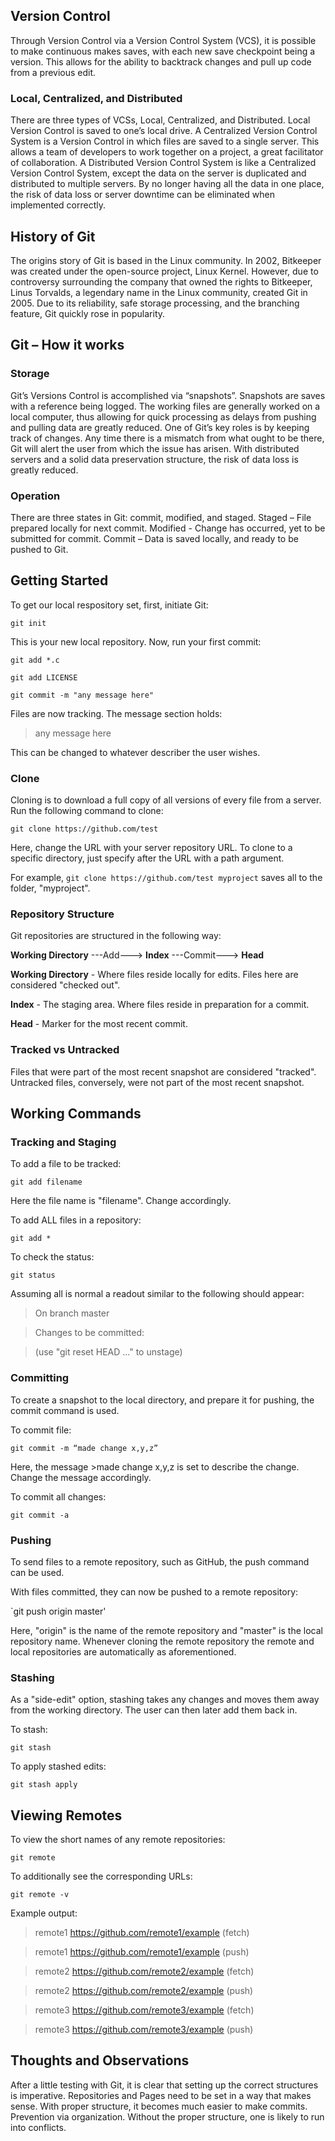 ## Version Control

Through Version Control via a Version Control System (VCS), it is possible to make continuous makes saves, with each new save checkpoint being a version. This allows for the ability to backtrack changes and pull up code from a previous edit.

### Local, Centralized, and Distributed

There are three types of VCSs, Local, Centralized, and Distributed. Local Version Control is saved to one’s local drive. A Centralized Version Control System is a Version Control in which files are saved to a single server. This allows a team of developers to work together on a project, a great facilitator of collaboration. A Distributed Version Control System is like a Centralized Version Control System, except the data on the server is duplicated and distributed to multiple servers. By no longer having all the data in one place, the risk of data loss or server downtime can be eliminated when implemented correctly.

## History of Git

The origins story of Git is based in the Linux community. In 2002, Bitkeeper was created under the open-source project, Linux Kernel. However, due to controversy surrounding the company that owned the rights to Bitkeeper, Linus Torvalds, a legendary name in the Linux community, created Git in 2005. Due to its reliability, safe storage processing, and the branching feature, Git quickly rose in popularity.

## Git – How it works

### Storage
Git’s Versions Control is accomplished via “snapshots”. Snapshots are saves with a reference being logged. The working files are generally worked on a local computer, thus allowing for quick processing as delays from pushing and pulling data are greatly reduced. One of Git’s key roles is by keeping track of changes. Any time there is a mismatch from what ought to be there, Git will alert the user from which the issue has arisen. With distributed servers and a solid data preservation structure, the risk of data loss is greatly reduced.

### Operation

There are three states in Git: commit, modified, and staged.
Staged – File prepared locally for next commit.
Modified - Change has occurred, yet to be submitted for commit.
Commit – Data is saved locally, and ready to be pushed to Git.


## Getting Started

To get our local respository set, first, initiate Git:

`git init`

This is your new local repository. Now, run your first commit:

`git add *.c`

`git add LICENSE`

`git commit -m "any message here"`

Files are now tracking. The message section holds:

>any message here

This can be changed to whatever describer the user wishes. 

### Clone

Cloning is to download a full copy of all versions of every file from a server. Run the following command to clone:

`git clone https://github.com/test`

Here, change the URL with your server repository URL.
To clone to a specific directory, just specify after the URL with a path argument. 

For example, `git clone https://github.com/test
myproject` saves all to the folder, "myproject".

### Repository Structure

Git repositories are structured in the following way:

**Working Directory**   ---Add--->   **Index**   ---Commit--->   **Head**

**Working Directory** - Where files reside locally for edits. Files here are considered "checked out".

**Index** - The staging area. Where files reside in preparation for a commit. 

**Head** - Marker for the most recent commit.

### Tracked vs Untracked

Files that were part of the most recent snapshot are considered "tracked". Untracked files, conversely, were not part of the most recent snapshot.

## Working Commands

### Tracking and Staging

To add a file to be tracked:

`git add filename`

Here the file name is "filename". Change accordingly.

To add ALL files in a repository:

`git add *`

To check the status:

`git status`

Assuming all is normal a readout similar to the following should appear:

>On branch master

>Changes to be committed:

>(use "git reset HEAD ..." to unstage)

### Committing

To create a snapshot to the local directory, and prepare it for pushing, the commit command is used. 

To commit file:

`git commit -m “made change x,y,z”`

Here, the message >made change x,y,z is set to describe the change. Change the message accordingly. 

To commit all changes:

`git commit -a`

### Pushing

To send files to a remote repository, such as GitHub, the push command can be used. 

With files committed, they can now be pushed to a remote repository:

`git push origin master'

Here, "origin" is the name of the remote repository and "master" is the local repository name. Whenever cloning the remote repository the remote and local repositories are automatically as aforementioned. 

### Stashing

As a "side-edit" option, stashing takes any changes and moves them away from the working directory. The user can then later add them back in. 

To stash:

`git stash`

To apply stashed edits:

`git stash apply`

## Viewing Remotes

To view the short names of any remote repositories:

`git remote`

To additionally see the corresponding URLs:

`git remote -v`

Example output:

>remote1 https://github.com/remote1/example (fetch)

>remote1 https://github.com/remote1/example (push)

>remote2 https://github.com/remote2/example (fetch)

>remote2 https://github.com/remote2/example (push)

>remote3 https://github.com/remote3/example (fetch)

>remote3 https://github.com/remote3/example (push)

## Thoughts and Observations

After a little testing with Git, it is clear that setting up the correct structures is imperative. Repositories and Pages need to be set in a way that makes sense. With proper structure, it becomes much easier to make commits. Prevention via organization. Without the proper structure, one is likely to run into conflicts. 
